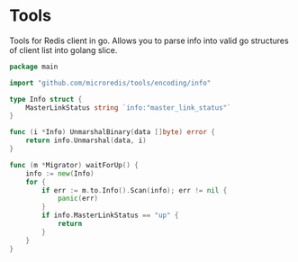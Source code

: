 # Tools
Tools for Redis client in go.
Allows you to parse info into valid go structures of client list into golang slice.

```go
package main

import "github.com/microredis/tools/encoding/info"

type Info struct {
	MasterLinkStatus string `info:"master_link_status"`
}

func (i *Info) UnmarshalBinary(data []byte) error {
	return info.Unmarshal(data, i)
}
```

```go
func (m *Migrator) waitForUp() {
	info := new(Info)
	for {
		if err := m.to.Info().Scan(info); err != nil {
			panic(err)
		}
		if info.MasterLinkStatus == "up" {
			return
		}
	}
}
```
